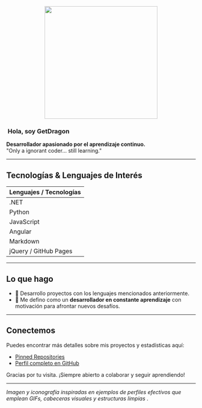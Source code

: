 <div align="center">
  <img src="https://media.giphy.com/media/WUlplcMpOCEmTGBtBW/giphy.gif" width="300"/>
</div>

### ​ Hola, soy GetDragon

**Desarrollador apasionado por el aprendizaje continuo.**  
"Only a ignorant coder... still learning."

---

##  Tecnologías & Lenguajes de Interés

| Lenguajes / Tecnologías  |
|--------------------------|
| .NET | netCore           |
| Python                   |
| JavaScript               |
| Angular                  |
| Markdown                 |
| jQuery / GitHub Pages    |

---

##  Lo que hago

- 🚀 Desarrollo proyectos con los lenguajes mencionados anteriormente.
- 🔧 Me defino como un **desarrollador en constante aprendizaje** con motivación para afrontar nuevos desafíos.

---

##  Conectemos

Puedes encontrar más detalles sobre mis proyectos y estadísticas aquí:

- [Pinned Repositories](https://github.com/GetDragon?tab=repositories)  
- [Perfil completo en GitHub](https://github.com/GetDragon)

Gracias por tu visita. ¡Siempre abierto a colaborar y seguir aprendiendo!

---

*Imagen y iconografía inspiradas en ejemplos de perfiles efectivos que emplean GIFs, cabeceras visuales y estructuras limpias* .
